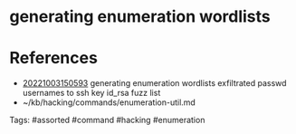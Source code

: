 # generating enumeration wordlists

# References
- [20221003150593](/zet/20221003150593/README.md) generating enumeration wordlists exfiltrated passwd usernames to ssh key id_rsa fuzz list
- ~/kb/hacking/commands/enumeration-util.md

Tags:
    #assorted #command #hacking #enumeration
